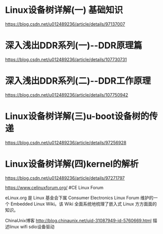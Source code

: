  

# Linux设备树详解(一) 基础知识

https://blog.csdn.net/u012489236/article/details/97137007



# 深入浅出DDR系列(一)--DDR原理篇

https://blog.csdn.net/u012489236/article/details/107730731



# 深入浅出DDR系列(二)--DDR工作原理

https://blog.csdn.net/u012489236/article/details/107750942



# Linux设备树详解(三)u-boot设备树的传递

https://blog.csdn.net/u012489236/article/details/97256928



# Linux设备树详解(四)kernel的解析

https://blog.csdn.net/u012489236/article/details/97271797


https://www.celinuxforum.org/                                           #CE Linux Forum


eLinux.org 是 Linux 基金会下属 Consumer Electronics Linux Forum 维护的一个 Embedded Linux Wiki。该 Wiki 全面系统地梳理了嵌入式 Linux 方方面面的知识。

ChinaUnix博客   http://blog.chinaunix.net/uid-31087949-id-5760669.html         描述linux wifi sdio设备驱动
